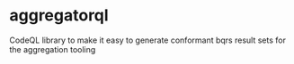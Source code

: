 # aggregatorql
CodeQL library to make it easy to generate conformant bqrs result sets for the aggregation tooling
